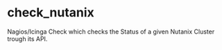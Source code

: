 check_nutanix
=============

Nagios/Icinga Check which checks the Status of a given Nutanix Cluster trough its API.

